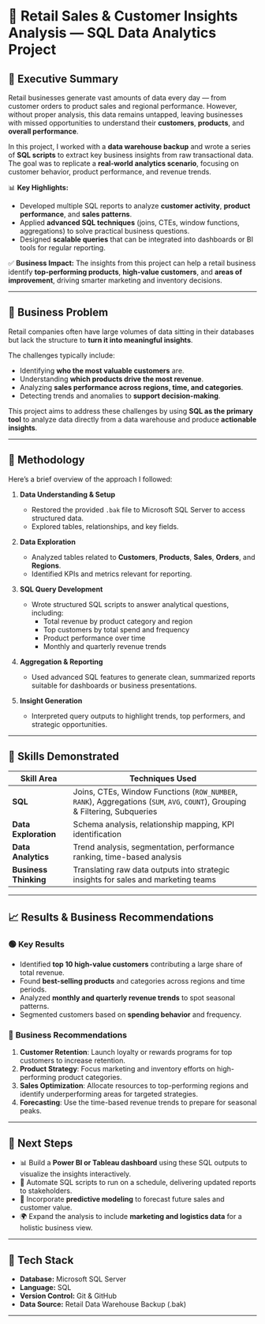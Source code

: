 
# 🧾 Retail Sales & Customer Insights Analysis — SQL Data Analytics Project

## 📝 Executive Summary
Retail businesses generate vast amounts of data every day — from customer orders to product sales and regional performance. However, without proper analysis, this data remains untapped, leaving businesses with missed opportunities to understand their **customers**, **products**, and **overall performance**.

In this project, I worked with a **data warehouse backup** and wrote a series of **SQL scripts** to extract key business insights from raw transactional data. The goal was to replicate a **real-world analytics scenario**, focusing on customer behavior, product performance, and revenue trends.

📊 **Key Highlights:**
- Developed multiple SQL reports to analyze **customer activity**, **product performance**, and **sales patterns**.  
- Applied **advanced SQL techniques** (joins, CTEs, window functions, aggregations) to solve practical business questions.  
- Designed **scalable queries** that can be integrated into dashboards or BI tools for regular reporting.

✅ **Business Impact:** The insights from this project can help a retail business identify **top-performing products**, **high-value customers**, and **areas of improvement**, driving smarter marketing and inventory decisions.

---

## 💼 Business Problem
Retail companies often have large volumes of data sitting in their databases but lack the structure to **turn it into meaningful insights**.  

The challenges typically include:
- Identifying **who the most valuable customers** are.  
- Understanding **which products drive the most revenue**.  
- Analyzing **sales performance across regions, time, and categories**.  
- Detecting trends and anomalies to **support decision-making**.

This project aims to address these challenges by using **SQL as the primary tool** to analyze data directly from a data warehouse and produce **actionable insights**.

---

## 🧭 Methodology
Here’s a brief overview of the approach I followed:

1. **Data Understanding & Setup**
   - Restored the provided `.bak` file to Microsoft SQL Server to access structured data.
   - Explored tables, relationships, and key fields.

2. **Data Exploration**
   - Analyzed tables related to **Customers**, **Products**, **Sales**, **Orders**, and **Regions**.
   - Identified KPIs and metrics relevant for reporting.

3. **SQL Query Development**
   - Wrote structured SQL scripts to answer analytical questions, including:
     - Total revenue by product category and region  
     - Top customers by total spend and frequency  
     - Product performance over time  
     - Monthly and quarterly revenue trends

4. **Aggregation & Reporting**
   - Used advanced SQL features to generate clean, summarized reports suitable for dashboards or business presentations.

5. **Insight Generation**
   - Interpreted query outputs to highlight trends, top performers, and strategic opportunities.

---

## 🧠 Skills Demonstrated

| Skill Area | Techniques Used |
|-----------|-----------------|
| **SQL** | Joins, CTEs, Window Functions (`ROW_NUMBER`, `RANK`), Aggregations (`SUM`, `AVG`, `COUNT`), Grouping & Filtering, Subqueries |
| **Data Exploration** | Schema analysis, relationship mapping, KPI identification |
| **Data Analytics** | Trend analysis, segmentation, performance ranking, time-based analysis |
| **Business Thinking** | Translating raw data outputs into strategic insights for sales and marketing teams |

---

## 📈 Results & Business Recommendations

### 🟢 **Key Results**
- Identified **top 10 high-value customers** contributing a large share of total revenue.  
- Found **best-selling products** and categories across regions and time periods.  
- Analyzed **monthly and quarterly revenue trends** to spot seasonal patterns.  
- Segmented customers based on **spending behavior** and frequency.

### 🧭 **Business Recommendations**
1. **Customer Retention**: Launch loyalty or rewards programs for top customers to increase retention.  
2. **Product Strategy**: Focus marketing and inventory efforts on high-performing product categories.  
3. **Sales Optimization**: Allocate resources to top-performing regions and identify underperforming areas for targeted strategies.  
4. **Forecasting**: Use the time-based revenue trends to prepare for seasonal peaks.

---

## 🚀 Next Steps
- 📊 Build a **Power BI or Tableau dashboard** using these SQL outputs to visualize the insights interactively.  
- 🤖 Automate SQL scripts to run on a schedule, delivering updated reports to stakeholders.  
- 🧠 Incorporate **predictive modeling** to forecast future sales and customer value.  
- 🌍 Expand the analysis to include **marketing and logistics data** for a holistic business view.

---

## 🧰 Tech Stack
- **Database:** Microsoft SQL Server  
- **Language:** SQL  
- **Version Control:** Git & GitHub  
- **Data Source:** Retail Data Warehouse Backup (.bak)

---

